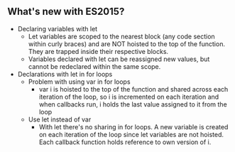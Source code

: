 ## What's new with ES2015?

* Declaring variables with let
	* Let variables are scoped to the nearest block (any code section within curly braces) and are NOT hoisted to the top of the function. They are trapped inside their respective blocks.
	* Variables declared with let can be reassigned new values, but cannot be redeclared within the same scope.
* Declarations with let in for loops
	* Problem with using var in for loops
		* var i is hoisted to the top of the function and shared across each iteration of the loop, so i is incremented on each iteration and when callbacks run, i holds the last value assigned to it from the loop
	* Use let instead of var
		* With let there's no sharing in for loops. A new variable is created on each iteration of the loop since let variables are not hoisted. Each callback function holds reference to own version of i.
